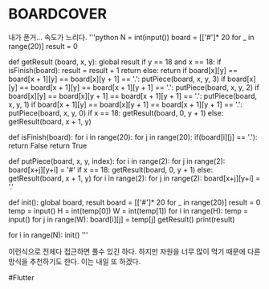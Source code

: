# BOARDCOVER

내가 푼거... 속도가 느리다.
'''python
N = int(input())
board = [['#']* 20 for _ in range(20)]
result = 0

def getResult (board, x, y):
    global result
    if y == 18 and x == 18:
        if isFinish(board):
            result = result + 1
            return
        else:
            return
    if board[x][y] == board[x + 1][y] == board[x][y + 1] == '.':
        putPiece(board, x, y, 3)
    if board[x][y] == board[x + 1][y] == board[x + 1][y + 1] == '.':
        putPiece(board, x, y, 2)
    if board[x][y] == board[x][y + 1] == board[x + 1][y + 1] == '.':
        putPiece(board, x, y, 1)
    if board[x + 1][y] == board[x][y + 1] == board[x + 1][y + 1] == '.':
        putPiece(board, x, y, 0)
    if x == 18:
        getResult(board, 0, y + 1)
    else:
        getResult(board, x + 1, y)
        
def isFinish(board):
    for i in range(20):
        for j in range(20):
            if(board[i][j] == '.'):
                return False
    return True

def putPiece(board, x, y, index):
    for i in range(2):
        for j in range(2):
            board[x+j][y+i] = '#'
    if x == 18:
        getResult(board, 0, y + 1)
    else:
        getResult(board, x + 1, y)
    for i in range(2):
        for j in range(2):
            board[x+j][y+i] = '.'

def init():
    global board, result
    board = [['#']* 20 for _ in range(20)]
    result = 0
    temp = input()
    H = int(temp[0])
    W = int(temp[1])
    for i in range(H):
        temp = input()
        for j in range(W):
            board[i][j] = temp[j]
    getResult()
    print(result)
    
for i in range(N):
    init()
'''

이런식으로 전체다 접근하면 풀수 있긴 하다.
하지만 자원을 너무 많이 먹기 때문에 다른 방식을 추천하기도 한다.
이는 내일 또 하겠다.

#Flutter
